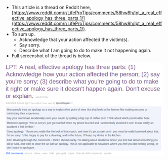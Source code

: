 * This article is a thread on Reddit here, [https://www.reddit.com/r/LifeProTips/comments/58hw8h/lpt_a_real_effective_apology_has_three_parts_1/](https://www.reddit.com/r/LifeProTips/comments/58hw8h/lpt_a_real_effective_apology_has_three_parts_1/).
* To sum up.
    * Acknowledge that your action affected the victim(s).
    * Say sorry.
    * Describe what I am going to do to make it not happening again.
* Full screenshot of the thread is below.

![./20161020-2332-cet-best-way-to-apology-1.png](./20161020-2332-cet-best-way-to-apology-1.png)